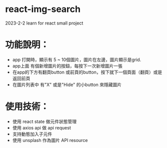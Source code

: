 # react-img-search
2023-2-2 learn for react small project

# 功能說明：
- app 打開時，顯示有 5 ~ 10個圖片，圖片在左邊，圖片顯示是grid. 
- app上面 有個新增圖片的按鈕，每按下一次新增圖片一張
- 在app的下方有翻頁button 或前頁的button，按下就下一個頁面（翻頁）或是返回前頁
- 在圖片列表中 有"X" 或是"Hide" 的小button 來隱藏圖片


# 使用技術：
- 使用 react state 做元件狀態管理
- 使用 axios api 做 api request
- 支持動態加入子元件
- 使用 unsplash 作為圖片 API resource

